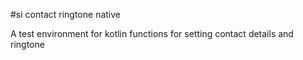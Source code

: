 

#si contact ringtone native

A test environment for kotlin functions for setting contact details and ringtone
